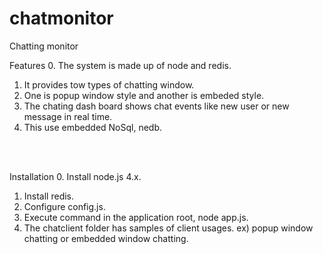 # chatmonitor
Chatting monitor

Features
0. The system is made up of node and redis.<br>
1. It provides tow types of chatting window.<br>
2. One is popup window style and another is embeded style.<br>
3. The chating dash board shows chat events like new user or new message in real time.<br>
4. This use embedded NoSql, nedb.<br>
<br>
<br>

Installation
0. Install node.js 4.x.<br>
1. Install redis.<br>
2. Configure config.js.<br>
3. Execute command in the application root, node app.js.<br>
4. The chatclient folder has samples of client usages. ex) popup window chatting or embedded window chatting.<br>
